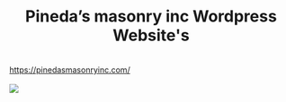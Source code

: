 <center><h1>Pineda’s masonry inc Wordpress Website's</h1></center>
<br />
<a href="https://pinedasmasonryinc.com/" target="_blank"> https://pinedasmasonryinc.com/ <br/></a> <br/>
<img src="./Pineda’s masonry inc.png" />